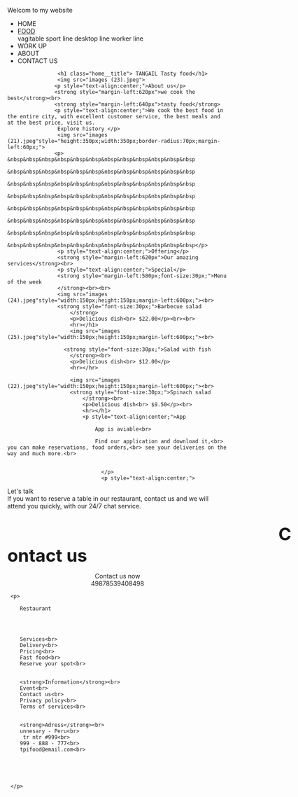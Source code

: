 Welcom to my website 
<!DOCTYPE html>
<html lang="en">
<head>
    <meta charset="UTF-8">
    <meta http-equiv="X-UA-Compatible" content="IE=edge">
    <link rel="stylesheet" href="project 5.css">
    <meta name="viewport" content="width=device-width, initial-scale=1.0">
    <title>Document</title>
</head>
<body>
<ul>
<li><a>HOME</a></li>
<li class="kausar"><a  class="kausar5"href="">FOOD</a>
<div class="kausar-islam">
    <a>vagitable</a>
    <a>sport line</a>
    <a>desktop line</a>
    <a>worker line</a>
</div>
</li>
<li><a>WORK UP </a></li>
<li><a>ABOUT</a></li>
<li><a>CONTACT US </a></li>
</ul>
      <!--========== SCROLL TOP ==========-->
      <a href="#" class="scrolltop" id="scroll-top">
        <i class='bx bx-chevron-up scrolltop__icon'></i>
    </a>

               
                    <h1 class="home__title"> TANGAIL Tasty food</h1>
					<img src="images (23).jpeg">
                   <p style="text-align:center;">About us</p>
                   <strong style="margin-left:620px">we cook the best</strong><br>
                   <strong style="margin-left:640px">tasty food</strong>
                   <p style="text-align:center;">We cook the best food in the entire city, with excellent customer service, the best meals and at the best price, visit us.
                    Explore history </p>
					<img src="images (21).jpeg"style="height:350px;width:350px;border-radius:70px;margin-left:60px;">
                   <p> &nbsp&nbsp&nbsp&nbsp&nbsp&nbsp&nbsp&nbsp&nbsp&nbsp&nbsp&nbsp
                    &nbsp&nbsp&nbsp&nbsp&nbsp&nbsp&nbsp&nbsp&nbsp&nbsp&nbsp&nbsp
                    &nbsp&nbsp&nbsp&nbsp&nbsp&nbsp&nbsp&nbsp&nbsp&nbsp&nbsp&nbsp
                    &nbsp&nbsp&nbsp&nbsp&nbsp&nbsp&nbsp&nbsp&nbsp&nbsp&nbsp&nbsp
                    &nbsp&nbsp&nbsp&nbsp&nbsp&nbsp&nbsp&nbsp&nbsp&nbsp&nbsp&nbsp
                    &nbsp&nbsp&nbsp&nbsp&nbsp&nbsp&nbsp&nbsp&nbsp&nbsp&nbsp&nbsp
                    &nbsp&nbsp&nbsp&nbsp&nbsp&nbsp&nbsp&nbsp&nbsp&nbsp&nbsp&nbsp
                    &nbsp&nbsp&nbsp&nbsp&nbsp&nbsp&nbsp&nbsp&nbsp&nbsp&nbsp&nbsp</p>        
                    <p style="text-align:center;">Offering</p>
                    <strong style="margin-left:620px">Our amazing services</strong><br>
                    <p style="text-align:center;">Special</p>
                    <strong style="margin-left:580px;font-size:30px;">Menu of the week
                    </strong><br><br>
                    <img src="images (24).jpeg"style="width:150px;height:150px;margin-left:600px;"><br>
                    <strong style="font-size:30px;">Barbecue salad
                        </strong>
                        <p>Delicious dish<br> $22.00</p><br><br>
						<hr></h1>
						<img src="images (25).jpeg"style="width:150px;height:150px;margin-left:600px;"><br>

                      <strong style="font-size:30px;">Salad with fish
                        </strong><br>
                        <p>Delicious dish<br> $12.00</p>
						<hr></hr>

						<img src="images (22).jpeg"style="width:150px;height:150px;margin-left:600px;"><br>
                        <strong style="font-size:30px;">Spinach salad
                            </strong><br>
                            <p>Delicious dish<br> $9.50</p><br>
							<hr></h1>
                            <p style="text-align:center;">App

                                App is aviable<br>
        
                                Find our application and download it,<br> you can make reservations, food orders,<br> see your deliveries on the way and much more.<br>

                                
                                  </p>
                                  <p style="text-align:center;">
                                  
Let's talk<br>
If you want to reserve a table in our restaurant, contact us and we will attend you quickly, with our 24/7 chat service.<br>
                                  </p><br>
                                  <strong style="font-size:40px;margin-left:620px">Contact us</strong><br>
<p style="text-align:center;">Contact us now <br>
49878539408498</p>
                                  

     <p>

        Restaurant

   


        Services<br>
        Delivery<br>
        Pricing<br>
        Fast food<br>
        Reserve your spot<br>
        
        
        <strong>Information</strong><br>
        Event<br>
        Contact us<br>
        Privacy policy<br>
        Terms of services<br>
        
        
        <strong>Adress</strong><br>
        unnesary - Peru<br>
         tr ntr #999<br>
        999 - 888 - 777<br>
        tpifood@email.com<br>
        




     </p>          
						
            


</body>
</html>
